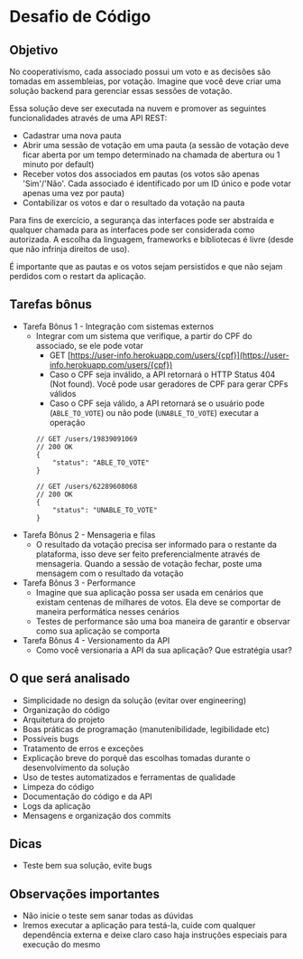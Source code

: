 # Desafio de Código

## Objetivo

No cooperativismo, cada associado possui um voto e as decisões são tomadas em assembleias, por votação. Imagine que você deve criar uma solução backend para gerenciar essas sessões de votação.

Essa solução deve ser executada na nuvem e promover as seguintes funcionalidades através de uma API REST:
 - Cadastrar uma nova pauta
 - Abrir uma sessão de votação em uma pauta (a sessão de votação deve ficar aberta por um tempo determinado na chamada de abertura ou 1 minuto por default)
 - Receber votos dos associados em pautas (os votos são apenas 'Sim'/'Não'. Cada associado é identificado por um ID único e pode votar apenas uma vez por pauta)
 - Contabilizar os votos e dar o resultado da votação na pauta

Para fins de exercício, a segurança das interfaces pode ser abstraída e qualquer chamada para as interfaces pode ser considerada como autorizada. A escolha da linguagem, frameworks e bibliotecas é livre (desde que não infrinja direitos de uso).

É importante que as pautas e os votos sejam persistidos e que não sejam perdidos com o restart da aplicação.

## Tarefas bônus

 - Tarefa Bônus 1 - Integração com sistemas externos
	- Integrar com um sistema que verifique, a partir do CPF do associado, se ele pode votar
		- GET [https://user-info.herokuapp.com/users/{cpf}](https://user-info.herokuapp.com/users/{cpf})
		- Caso o CPF seja inválido, a API retornará o HTTP Status 404 (Not found). Você pode usar geradores de CPF para gerar CPFs válidos
		- Caso o CPF seja válido, a API retornará se o usuário pode (`ABLE_TO_VOTE`) ou não pode (`UNABLE_TO_VOTE`) executar a operação
		```jsonc
		// GET /users/19839091069
		// 200 OK
		{
			"status": "ABLE_TO_VOTE"
		}

		// GET /users/62289608068
		// 200 OK
		{
			"status": "UNABLE_TO_VOTE"
		}
		```
 - Tarefa Bônus 2 - Mensageria e filas
	- O resultado da votação precisa ser informado para o restante da plataforma, isso deve ser feito preferencialmente através de mensageria. Quando a sessão de votação fechar, poste uma mensagem com o resultado da votação
 - Tarefa Bônus 3 - Performance
	- Imagine que sua aplicação possa ser usada em cenários que existam centenas de milhares de votos. Ela deve se comportar de maneira performática nesses cenários
	- Testes de performance são uma boa maneira de garantir e observar como sua aplicação se comporta
 - Tarefa Bônus 4 - Versionamento da API
	- Como você versionaria a API da sua aplicação? Que estratégia usar?

## O que será analisado

 - Simplicidade no design da solução (evitar over engineering)
 - Organização do código
 - Arquitetura do projeto
 - Boas práticas de programação (manutenibilidade, legibilidade etc)
 - Possíveis bugs
 - Tratamento de erros e exceções
 - Explicação breve do porquê das escolhas tomadas durante o desenvolvimento da solução
 - Uso de testes automatizados e ferramentas de qualidade
 - Limpeza do código
 - Documentação do código e da API
 - Logs da aplicação
 - Mensagens e organização dos commits

## Dicas

 - Teste bem sua solução, evite bugs

## Observações importantes

 - Não inicie o teste sem sanar todas as dúvidas
 - Iremos executar a aplicação para testá-la, cuide com qualquer dependência externa e deixe claro caso haja instruções especiais para execução do mesmo
